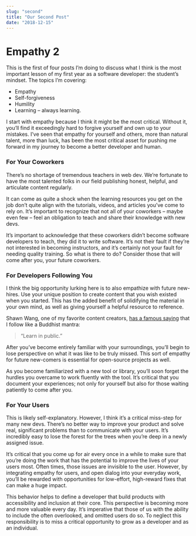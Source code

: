 ```yaml
---
slug: "second"
title: "Our Second Post"
date: "2018-12-15"
---
```


# Empathy 2

This is the first of four posts I’m doing to discuss what I think is the most important lesson of my first year as a software developer: the student’s mindset. The topics I’m covering:

- Empathy
- Self-forgiveness
- Humility
- Learning – always learning.

I start with empathy because I think it might be the most critical. Without it, you’ll find it exceedingly hard to forgive yourself and own up to your mistakes. I’ve seen that empathy for yourself and others, more than natural talent, more than luck, has been the most critical asset for pushing me forward in my journey to become a better developer and human.

### For Your Coworkers

There’s no shortage of tremendous teachers in web dev. We’re fortunate to have the most talented folks in our field publishing honest, helpful, and articulate content regularly.

It can come as quite a shock when the learning resources you get on the job don’t quite align with the tutorials, videos, and articles you’ve come to rely on. It’s important to recognize that not all of your coworkers – maybe even few – feel an obligation to teach and share their knowledge with new devs.

It’s important to acknowledge that these coworkers didn’t become software developers to teach, they did it to write software. It’s not their fault if they’re not interested in becoming instructors, and it’s certainly not your fault for needing quality training. So what is there to do? Consider those that will come after you, your future coworkers.

### For Developers Following You

I think the big opportunity lurking here is to also empathize with future new-hires. Use your unique position to create content that you wish existed when you started. This has the added benefit of solidifying the material in your own mind, as well as giving yourself a helpful resource to reference.

Shawn Wang, one of my favorite content creators, [has a famous saying](https://twitter.com/swyx/status/1009174159690264579) that I follow like a Buddhist mantra:

> “Learn in public.”

After you’ve become entirely familiar with your surroundings, you’ll begin to lose perspective on what it was like to be truly missed. This sort of empathy for future new-comers is essential for open-source projects as well.

As you become familiarized with a new tool or library, you’ll soon forget the hurdles you overcame to work fluently with the tool. It’s critical that you document your experiences; not only for yourself but also for those waiting patiently to come after you.

### For Your Users

This is likely self-explanatory. However, I think it’s a critical miss-step for many new devs. There’s no better way to improve your product and solve real, significant problems than to communicate with your users. It’s incredibly easy to lose the forest for the trees when you’re deep in a newly assigned issue.

It’s critical that you come up for air every once in a while to make sure that you’re doing the work that has the potential to improve the lives of your users most. Often times, those issues are invisible to the user. However, by integrating empathy for users, and open dialog into your everyday work, you’ll be rewarded with opportunities for low-effort, high-reward fixes that can make a huge impact.

This behavior helps to define a developer that build products with accessibility and inclusion at their core. This perspective is becoming more and more valuable every day. It’s imperative that those of us with the ability to include the often overlooked, and omitted users do so. To neglect this responsibility is to miss a critical opportunity to grow as a developer and as an individual.
